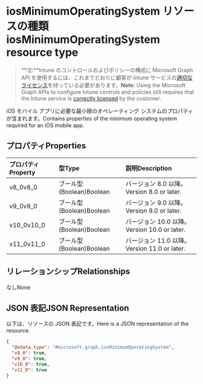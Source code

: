 # <a name="iosminimumoperatingsystem-resource-type"></a><span data-ttu-id="955f4-101">iosMinimumOperatingSystem リソースの種類</span><span class="sxs-lookup"><span data-stu-id="955f4-101">iosMinimumOperatingSystem resource type</span></span>

> <span data-ttu-id="955f4-102">**注:**Intune のコントロールおよびポリシーの構成に Microsoft Graph API を使用するには、これまでどおりに顧客が Intune サービスの[適切なライセンス](https://go.microsoft.com/fwlink/?linkid=839381)を持っている必要があります。</span><span class="sxs-lookup"><span data-stu-id="955f4-102">**Note:** Using the Microsoft Graph APIs to configure Intune controls and policies still requires that the Intune service is [correctly licensed](https://go.microsoft.com/fwlink/?linkid=839381) by the customer.</span></span>

<span data-ttu-id="955f4-103">iOS モバイル アプリに必要な最小限のオペレーティング システムのプロパティが含まれます。</span><span class="sxs-lookup"><span data-stu-id="955f4-103">Contains properties of the minimum operating system required for an iOS mobile app.</span></span>
## <a name="properties"></a><span data-ttu-id="955f4-104">プロパティ</span><span class="sxs-lookup"><span data-stu-id="955f4-104">Properties</span></span>
|<span data-ttu-id="955f4-105">プロパティ</span><span class="sxs-lookup"><span data-stu-id="955f4-105">Property</span></span>|<span data-ttu-id="955f4-106">型</span><span class="sxs-lookup"><span data-stu-id="955f4-106">Type</span></span>|<span data-ttu-id="955f4-107">説明</span><span class="sxs-lookup"><span data-stu-id="955f4-107">Description</span></span>|
|:---|:---|:---|
|<span data-ttu-id="955f4-108">v8_0</span><span class="sxs-lookup"><span data-stu-id="955f4-108">v8_0</span></span>|<span data-ttu-id="955f4-109">ブール型 (Boolean)</span><span class="sxs-lookup"><span data-stu-id="955f4-109">Boolean</span></span>|<span data-ttu-id="955f4-110">バージョン 8.0 以降。</span><span class="sxs-lookup"><span data-stu-id="955f4-110">Version 8.0 or later.</span></span>|
|<span data-ttu-id="955f4-111">v9_0</span><span class="sxs-lookup"><span data-stu-id="955f4-111">v9_0</span></span>|<span data-ttu-id="955f4-112">ブール型 (Boolean)</span><span class="sxs-lookup"><span data-stu-id="955f4-112">Boolean</span></span>|<span data-ttu-id="955f4-113">バージョン 9.0 以降。</span><span class="sxs-lookup"><span data-stu-id="955f4-113">Version 9.0 or later.</span></span>|
|<span data-ttu-id="955f4-114">v10_0</span><span class="sxs-lookup"><span data-stu-id="955f4-114">v10_0</span></span>|<span data-ttu-id="955f4-115">ブール型 (Boolean)</span><span class="sxs-lookup"><span data-stu-id="955f4-115">Boolean</span></span>|<span data-ttu-id="955f4-116">バージョン 10.0 以降。</span><span class="sxs-lookup"><span data-stu-id="955f4-116">Version 10.0 or later.</span></span>|
|<span data-ttu-id="955f4-117">v11_0</span><span class="sxs-lookup"><span data-stu-id="955f4-117">v11_0</span></span>|<span data-ttu-id="955f4-118">ブール型 (Boolean)</span><span class="sxs-lookup"><span data-stu-id="955f4-118">Boolean</span></span>|<span data-ttu-id="955f4-119">バージョン 11.0 以降。</span><span class="sxs-lookup"><span data-stu-id="955f4-119">Version 11.0 or later.</span></span>|

## <a name="relationships"></a><span data-ttu-id="955f4-120">リレーションシップ</span><span class="sxs-lookup"><span data-stu-id="955f4-120">Relationships</span></span>
<span data-ttu-id="955f4-121">なし</span><span class="sxs-lookup"><span data-stu-id="955f4-121">None</span></span>
## <a name="json-representation"></a><span data-ttu-id="955f4-122">JSON 表記</span><span class="sxs-lookup"><span data-stu-id="955f4-122">JSON Representation</span></span>
<span data-ttu-id="955f4-123">以下は、リソースの JSON 表記です。</span><span class="sxs-lookup"><span data-stu-id="955f4-123">Here is a JSON representation of the resource.</span></span>
<!-- {
  "blockType": "resource",
  "keyProperty": "id",
  "@odata.type": "microsoft.graph.iosMinimumOperatingSystem"
}
-->
``` json
{
  "@odata.type": "#microsoft.graph.iosMinimumOperatingSystem",
  "v8_0": true,
  "v9_0": true,
  "v10_0": true,
  "v11_0": true
}
```



